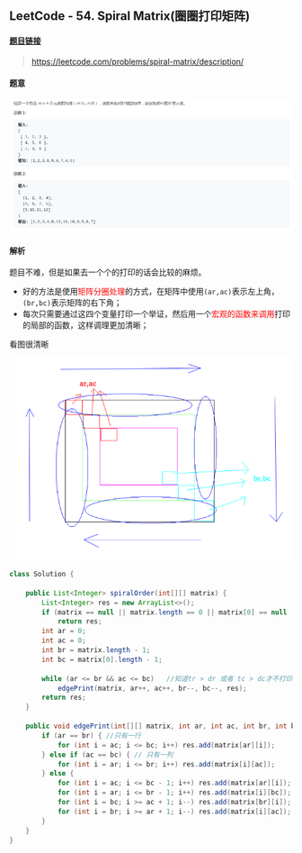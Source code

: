 ﻿## LeetCode - 54. Spiral Matrix(圈圈打印矩阵)
#### [题目链接](https://leetcode.com/problems/spiral-matrix/description/)

> https://leetcode.com/problems/spiral-matrix/description/

#### 题意
![在这里插入图片描述](images/54_t.png)

#### 解析
 题目不难，但是如果去一个个的打印的话会比较的麻烦。
* 好的方法是使用<font color = red>矩阵分圈处理</font>的方式，在矩阵中使用`(ar,ac)`表示左上角，`(br,bc)`表示矩阵的右下角；
* 每次只需要通过这四个变量打印一个举证，然后用一个<font color = red>宏观的函数来调用</font>打印的局部的函数，这样调理更加清晰；

看图很清晰

![这里写图片描述](images/54_s.png)



```java
class Solution {

    public List<Integer> spiralOrder(int[][] matrix) {
        List<Integer> res = new ArrayList<>();
        if (matrix == null || matrix.length == 0 || matrix[0] == null || matrix[0].length == 0)
            return res;
        int ar = 0;
        int ac = 0;
        int br = matrix.length - 1;
        int bc = matrix[0].length - 1;

        while (ar <= br && ac <= bc)   //知道tr > dr 或者 tc > dc才不打印了
            edgePrint(matrix, ar++, ac++, br--, bc--, res);
        return res;
    }

    public void edgePrint(int[][] matrix, int ar, int ac, int br, int bc, List<Integer> res) {
        if (ar == br) { //只有一行
            for (int i = ac; i <= bc; i++) res.add(matrix[ar][i]);
        } else if (ac == bc) { // 只有一列
            for (int i = ar; i <= br; i++) res.add(matrix[i][ac]);
        } else {
            for (int i = ac; i <= bc - 1; i++) res.add(matrix[ar][i]);
            for (int i = ar; i <= br - 1; i++) res.add(matrix[i][bc]);
            for (int i = bc; i >= ac + 1; i--) res.add(matrix[br][i]);
            for (int i = br; i >= ar + 1; i--) res.add(matrix[i][ac]);
        }
    }
}
```
